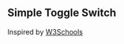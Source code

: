 ## Simple Toggle Switch

Inspired by [W3Schools](https://www.w3schools.com/howto/howto_css_switch.asp)
